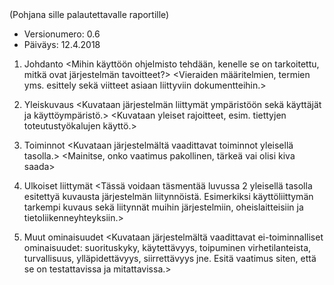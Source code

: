 <Projekti Gameplanet>
(Pohjana sille palautettavalle raportille)
<Leevi Kopakkala - K8292 | K8292@student.jamk.fi>
<Aku Lehtonen - K9264 | K9264@student.jamk.fi>

* Versionumero: 0.6
* Päiväys: 12.4.2018

1. Johdanto
<Mihin käyttöön ohjelmisto tehdään, kenelle se on tarkoitettu, mitkä ovat järjestelmän tavoitteet?>
<Vieraiden määritelmien, termien yms. esittely sekä viitteet asiaan liittyviin dokumentteihin.>

2. Yleiskuvaus
<Kuvataan järjestelmän liittymät ympäristöön sekä käyttäjät ja käyttöympäristö.>
<Kuvataan yleiset rajoitteet, esim. tiettyjen toteutustyökalujen käyttö.>

3. Toiminnot
<Kuvataan järjestelmältä vaadittavat toiminnot yleisellä tasolla.>
<Mainitse, onko vaatimus pakollinen, tärkeä vai olisi kiva saada>

4. Ulkoiset liittymät
<Tässä voidaan täsmentää luvussa 2 yleisellä tasolla esitettyä kuvausta järjestelmän liitynnöistä. Esimerkiksi käyttöliittymän tarkempi kuvaus sekä liitynnät muihin järjestelmiin, oheislaitteisiin ja tietoliikenneyhteyksiin.>

5. Muut ominaisuudet
<Kuvataan järjestelmältä vaadittavat ei-toiminnalliset ominaisuudet: suorituskyky, käytettävyys, toipuminen virhetilanteista, turvallisuus, ylläpidettävyys, siirrettävyys jne. Esitä vaatimus siten, että se on testattavissa ja mitattavissa.>
